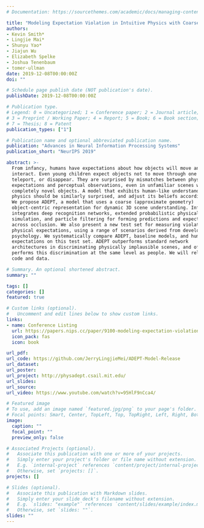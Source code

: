 ```yaml
---
# Documentation: https://sourcethemes.com/academic/docs/managing-content/

title: "Modeling Expectation Violation in Intuitive Physics with Coarse Probabilistic Object Representations"
authors:
- Kevin Smith*
- Lingjie Mai*
- Shunyu Yao*
- Jiajun Wu
- Elizabeth Spelke
- Joshua Tenenbaum
- tomer-ullman
date: 2019-12-08T00:00:00Z
doi: ""

# Schedule page publish date (NOT publication's date).
publishDate: 2019-12-08T00:00:00Z

# Publication type.
# Legend: 0 = Uncategorized; 1 = Conference paper; 2 = Journal article;
# 3 = Preprint / Working Paper; 4 = Report; 5 = Book; 6 = Book section;
# 7 = Thesis; 8 = Patent
publication_types: ["1"]

# Publication name and optional abbreviated publication name.
publication: "Advances in Neural Information Processing Systems"
publication_short: "NeurIPS 2019"

abstract: >-
  From infancy, humans have expectations about how objects will move and
  interact. Even young children expect objects not to move through one another,
  teleport, or disappear. They are surprised by mismatches between physical
  expectations and perceptual observations, even in unfamiliar scenes with 
  completely novel objects. A model that exhibits human-like understanding of
  physics should be similarly surprised, and adjust its beliefs accordingly.
  We propose ADEPT, a model that uses a coarse (approximate geometry)
  object-centric representation for dynamic 3D scene understanding. Inference
  integrates deep recognition networks, extended probabilistic physical 
  simulation, and particle filtering for forming predictions and expectations
  across occlusion. We also present a new test set for measuring violations of
  physical expectations, using a range of scenarios derived from developmental
  psychology. We systematically compare ADEPT, baseline models, and human
  expectations on this test set. ADEPT outperforms standard network 
  architectures in discriminating physically implausible scenes, and often
  performs this discrimination at the same level as people. We will release all
  code and data.

# Summary. An optional shortened abstract.
summary: ""

tags: []
categories: []
featured: true

# Custom links (optional).
#   Uncomment and edit lines below to show custom links.
links:
- name: Conference Listing
  url: https://papers.nips.cc/paper/9100-modeling-expectation-violation-in-intuitive-physics-with-coarse-probabilistic-object-representations
  icon_pack: fas
  icon: book

url_pdf: 
url_code: https://github.com/JerryLingjieMei/ADEPT-Model-Release
url_dataset:
url_poster:
url_project: http://physadept.csail.mit.edu/
url_slides:
url_source: 
url_video: https://www.youtube.com/watch?v=95HlF9nCca4/

# Featured image
# To use, add an image named `featured.jpg/png` to your page's folder. 
# Focal points: Smart, Center, TopLeft, Top, TopRight, Left, Right, BottomLeft, Bottom, BottomRight.
image:
  caption: ""
  focal_point: ""
  preview_only: false

# Associated Projects (optional).
#   Associate this publication with one or more of your projects.
#   Simply enter your project's folder or file name without extension.
#   E.g. `internal-project` references `content/project/internal-project/index.md`.
#   Otherwise, set `projects: []`.
projects: []

# Slides (optional).
#   Associate this publication with Markdown slides.
#   Simply enter your slide deck's filename without extension.
#   E.g. `slides: "example"` references `content/slides/example/index.md`.
#   Otherwise, set `slides: ""`.
slides: ""
---
```

